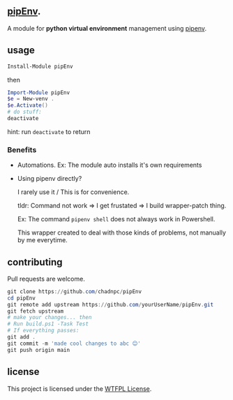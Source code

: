 ﻿## [**pipEnv**](https://www.powershellgallery.com/packages/pipEnv).

A module for **python virtual environment** management using [pipenv](https://pipenv.pypa.io/en/latest/).


## usage

```PowerShell
Install-Module pipEnv
```

then

```PowerShell
Import-Module pipEnv
$e = New-venv .
$e.Activate()
# do stuff:
deactivate
```

hint: run `deactivate` to return

### Benefits

- Automations. Ex: The module auto installs it's own requirements

- Using pipenv directly?

  I rarely use it / This is for convenience.

  tldr: Command not work => I get frustated => I build wrapper-patch thing.

  Ex: The command `pipenv shell` does not always work in Powershell.

  This wrapper created to deal with those kinds of problems, not manually by me everytime.

## contributing

Pull requests are welcome.

```PowerShell
git clone https://github.com/chadnpc/pipEnv
cd pipEnv
git remote add upstream https://github.com/yourUserName/pipEnv.git
git fetch upstream
# make your changes... then
# Run build.ps1 -Task Test
# If everything passes:
git add .
git commit -m 'made cool changes to abc 😊'
git push origin main
```

## license

This project is licensed under the [WTFPL License](LICENSE).
